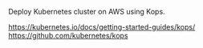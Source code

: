 Deploy Kubernetes cluster on AWS using Kops.

https://kubernetes.io/docs/getting-started-guides/kops/
https://github.com/kubernetes/kops
